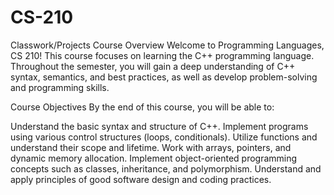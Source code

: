 # CS-210
Classwork/Projects
Course Overview
Welcome to Programming Languages, CS 210! This course focuses on learning the C++ programming language. Throughout the semester, you will gain a deep understanding of C++ syntax, semantics, and best practices, as well as develop problem-solving and programming skills.

Course Objectives
By the end of this course, you will be able to:

Understand the basic syntax and structure of C++.
Implement programs using various control structures (loops, conditionals).
Utilize functions and understand their scope and lifetime.
Work with arrays, pointers, and dynamic memory allocation.
Implement object-oriented programming concepts such as classes, inheritance, and polymorphism.
Understand and apply principles of good software design and coding practices.
